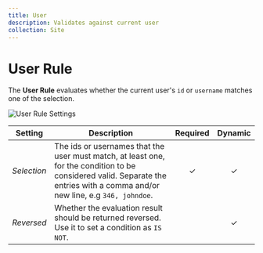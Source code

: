 ```yaml
---
title: User
description: Validates against current user
collection: Site
---
```


# User Rule

<div class="tm-resource-icon">
    <!--@include: ./assets/rule-user.svg-->
</div>

The **User Rule** evaluates whether the current user's `id` or `username` matches one of the selection.

![User Rule Settings](./assets//rule-user.webp)

| Setting     | Description                                                                                                                                                                   | Required | Dynamic  |
| ----------- | ----------------------------------------------------------------------------------------------------------------------------------------------------------------------------- | :------: | :------: |
| _Selection_ | The ids or usernames that the user must match, at least one, for the condition to be considered valid. Separate the entries with a comma and/or new line, e.g `346, johndoe`. | &#x2713; | &#x2713; |
| _Reversed_  | Whether the evaluation result should be returned reversed. Use it to set a condition as `IS NOT`.                                                                             |          | &#x2713; |

<!--@include: ./advanced-rule-settings-->
